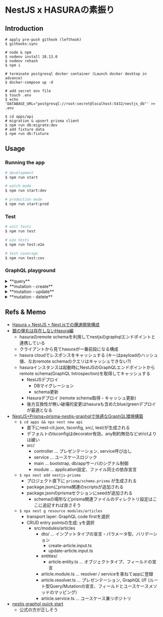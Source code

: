 # NestJS x HASURAの素振り


## Introduction

```
# apply pre-push githook (lefthook)
$ githooks:sync

# node & npm
$ nodenv install 18.13.0
$ nodenv rehash
$ npm i

# terminate postgresql docker container (Launch docker desktop in advance)  
$ docker-compose up -d

# add secret env file
$ touch .env
$ echo 'DATABASE_URL="postgresql://root:secret@localhost:5432/nestjs_db"' >> .env

$ cd apps/api
# migration & upsert prisma client
$ npm run db:migrate:dev
# add fixture data
$ npm run db:fixture
```

## Usage

### Running the app

```bash
# development
$ npm run start

# watch mode
$ npm run start:dev

# production mode
$ npm run start:prod
```

### Test

```bash
# unit tests
$ npm run test

# e2e tests
$ npm run test:e2e

# test coverage
$ npm run test:cov
```

### GraphQL playground

<details>
  <summary>
    **query**
  </summary>

```
# input
query {
  articles {
    id
    title
  }
  article (id: 1) {
    title
  }
}

# output
{
  "data": {
    "articles": [
      {
        "id": "1",
        "title": "foo"
      },
      {
        "id": "2",
        "title": "記事3のタイトル"
      },
      {
        "id": "3",
        "title": "記事1のタイトル"
      },
      {
        "id": "4",
        "title": "記事2のタイトル"
      }
    ],
    "article": {
      "title": "foo"
    }
  }
}
```
</details>

<details>
  <summary>
    **mutation - create**
  </summary>

```
# input
mutation {
	createArticle (input: { title: "piyo", content: "poyo" }) {
    id
    title
  }
}

# output
{
  "data": {
    "createArticle": {
      "id": "5",
      "title": "piyo"
    }
  }
}
```
</details>

<details>
  <summary>
    **mutation - update**
  </summary>

```
# input
mutation {
	updateArticle (input: { id: 1, title: "piyo", content: "poyo" }) {
    id
    title
  }
}

# output
{
  "data": {
    "updateArticle": {
      "id": "1",
      "title": "piyo"
    }
  }
}
```
</details>


<details>
  <summary>
    **mutation - delete**
  </summary>

```
# input
mutation {
	removeArticle(id: 1) {
    id
    title
  }
}

# output
{
  "data": {
    "removeArticle": {
      "id": "1",
      "title": "foo"
    }
  }
}
```
</details>


## Refs & Memo
- [Hasura + NestJS + Next.jsでの爆速開発構成](https://tech.aisaac.jp/entry/2022/11/11/093737)
- [銀の弾丸は存在しないHasura編](https://tech.aisaac.jp/entry/2023/04/25/094023)
  - hasuraのremote schemaを利用してnestjsのgraphqlエンドポイントと連携している
  - クライアントから見てhasuraが一番前段になる構成
  - hasura cloudでレスポンスをキャッシュする (キーはpayloadのハッシュ値、なおremote schemaのクエリはキャッシュできない?)
  - hasuraインスタンスは起動時にNestJSのGraphQLエンドポイントからremote schema(GraphQL Introspection)を取得してキャッシュする
    - NestJSデプロイ
      - DBマイグレーション
      - schema更新
    - Hasuraデプロイ (remote schema取得・キャッシュ更新)
    - 後方互換性が無い破壊的変更はhasuraも含めたblue/greenデプロイが最適となる
- [NestJS+Prisma+prisma-nestjs-graphqlで快適なGraphQL環境構築](https://zenn.dev/mano_r/articles/8d25be4b4452dd)
  - `$ cd apps && npx nest new api`
    - 直下にnest-cli.json, tsconfig, src/, test/が生成される
    - デフォルトのtsconfigはdecorator有効、any制約無効などstrictよりは緩い
    - src/
      - controller ... プレゼンテーション, service呼び出し
      - service ... ユースケースロジック
      - main ... bootstrap, db/appサーバのシグナル制御
      - module ... application設定、ファイル同士の依存宣言
  - `$ npx nest add nestjs-prisma`
    - プロジェクト直下に `prisma/schema.prisma` が生成される
    - package.jsonにprisma関連のscriptsが追加される
    - package.jsonのprismaセクションにseedが追加される
      - schemaの場所などprisma関連ファイルのディレクトリ設定はここに追記すれば良さそう
  - `$ npx nest g resource modules/articles`
    - transport layer: GraphQL code firstを選択
    - CRUD entry pointsの生成: yを選択
      - src/modules/articles
        - dto/ ... インプットタイプの宣言・パラメータ型、バリデーション
          - create-article.input.ts
          - update-article.input.ts
        - entities/
          - article.entity.ts ... オブジェクトタイプ、フィールドの宣言
        - article.module.ts ... resolver / serviceを束ねてappに登録
        - article.resolver.ts ... プレゼンテーション, GraphQL I/F (ルート型Query/Mutationの宣言、フィールドとユースケースメソッドのマッピング)
        - article.service.ts ... ユースケース兼リポジトリ
- [nestjs graphql quick start](https://docs.nestjs.com/graphql/quick-start#installation)
  - 公式の方が正しそう


